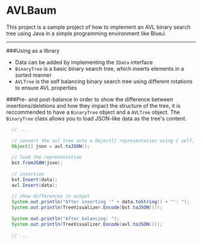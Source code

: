 # AVLBaum
This project is a sample project of how to implement an AVL binary search tree using Java in a simple programming environment like BlueJ. 

-------


###Using as a library
* Data can be added by implementing the ```IData``` interface
* ```BinaryTree``` is a basic binary search tree, which inserts elements in a sorted manner
* ```AVLTree``` is the self balancing binary search tree using different rotations to ensure AVL properties

###Pre- and post-balance
In order to show the difference between insertions/deletions and how they impact the structure of the tree, it is reccommended to have a ```BinaryTree``` object and a ```AVLTree``` object. The ```BinaryTree``` class allows you to load JSON-like data as the tree's content. 

```java
  // ...
  
  // convert the avl tree into a Object[] representation using { self, leftSubTree, rightSubtree }
  Object[] json = avl.toJSON(); 
  
  // load the representation
  bst.fromJSON(json);
  
  // insertion
  bst.Insert(data);
  avl.Insert(data);
  
  // show differences in output
  System.out.println("After inserting '" + data.toString() + "': ");
  System.out.println(TreeVisualizer.Encode(bst.toJSON()));
  
  System.out.println("After balancing: ");
  System.out.println(TreeVisualizer.Encode(avl.toJSON()));
  
  // ...
```
